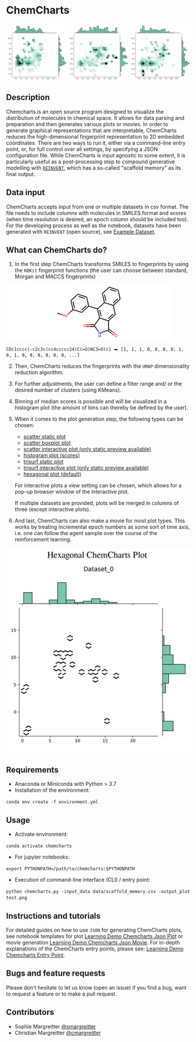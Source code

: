 # ChemCharts
![hex_pic.png](img/hex_pic.png)

## Description
Chemcharts is an open source program designed to visualize the distribution of molecules in chemical space. It allows for data parsing and preparation and then generates various plots or movies. In order to generate graphical representations that are interpretable, ChemCharts reduces the high-dimensional fingerprint representation to 2D embedded coordinates. There are two ways to run it, either via a command-line entry point, or, for full control over all settings, by specifying a JSON configuration file. While ChemCharts is input agnostic to some extent, it is particularly useful as a post-processing step to compound generative modelling with [```REINVENT```](https://github.com/MolecularAI/Reinvent), which has a so-called "scaffold memory" as its final output.

## Data input
ChemCharts accepts input from one or multiple datasets in csv format. The file needs to include columns with molecules in SMILES format and scores (when time resolution is desired, an epoch column should be included too). For the developing process as well as the notebook, datasets have been generated with ```REINVENT``` (open source), see [Example Dataset](https://github.com/ChemCharts/ChemCharts/data/Scaffold_Example_Reinvent_Dataset.zip).

## What can ChemCharts do?

1. In the first step ChemCharts transforms SMILES to fingerprints by using the ```RDKit``` fingerprint functions (the user can choose between standard, Morgan and MACCS fingerprints) 

![example_molecule.png](img/example_molecule.png)

```
COc1cccc(-c2c3c(cc4ccccc24)C(=O)NC3=O)c1 ⮕ [1, 1, 1, 0, 0, 0, 0, 1, 0, 1, 0, 0, 0, 0, 0, 0, ...]
```


2. Then, ChemCharts reduces the fingerprints with the ```UMAP``` dimensionality reduction algorithm.


3. For further adjustments, the user can define a filter range and/ or the desired number of clusters (using KMeans).


4. Binning of median scores is possible and will be visualized in a histogram plot (the amount of bins can thereby be defined by the user).


5. When it comes to the plot generation step, the following types can be chosen:
    * [scatter static plot](img/scatter_static_plot.png)
    * [scatter boxplot plot](img/scatter_boxplot_plot.png)
    * [scatter interactive plot (only static preview available)](img/scatter_interactive_plot.png)
    * [histogram plot (scores)](img/histogram_plot.png)
    * [trisurf static plot](img/trisurf_static_plot.png)
    * [trisurf interactive plot (only static preview available)](img/trisurf_interactive_plot.png)
    * [hexagonal plot (default)](img/hexagonal_plot.png)
   
    For interactive plots a view setting can be chosen, which allows for a pop-up browser window of the interactive plot.
    
    If multiple datasets are provided, plots will be merged in columns of three (except interactive plots).
    

6. And last, ChemCharts can also make a movie for most plot types. This works by treating incremental epoch numbers as some sort of time axis, i.e. one can follow the agent sample over the course of the reinforcement learning.

![hexagonal_contour_movie.gif](img/hexagonal_contour_movie.gif)


## Requirements
* Anaconda or Miniconda with Python > 3.7
* Installation of the environment:

```conda env create -f environment.yml```

## Usage
* Activate environment:

```conda activate chemcharts```
* For jupyter notebooks:

```export PYTHONPATH=/path/to/chemcharts:$PYTHONPATH```

* Execution of command-line interface (CLI) / entry point:

```python chemcharts.py -input_data data/scaffold_memory.csv -output_plot test.png```

## Instructions and tutorials
For detailed guides on how to use ```JSON``` for generating ChemCharts plots, see notebook templates for plot [Learning Demo Chemcharts Json Plot](Learning_Demo_Chemcharts_JSON_Plot.ipynb) or movie generation [Learning Demo Chemcharts Json Movie](Learning_Demo_Chemcharts_JSON_Movie.ipynb). For in-depth explanations of the ChemCharts entry points, please see: [Learning Demo Chemcharts Entry Point](Learning_Demo_Chemcharts_Entry_Point.ipynb).

## Bugs and feature requests
Please don't hesitate to let us know (open an issue) if you find a bug, want to request a feature or to make a pull request.

## Contributors
- Sophie Margreitter [@smargreitter](https://github.com/SMargreitter)
- Christian Margreitter [@cmargreitter](https://github.com/CMargreitter)
